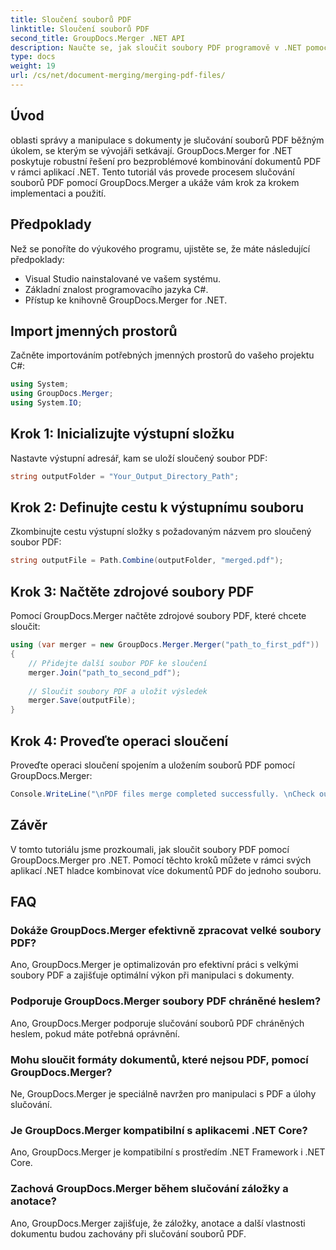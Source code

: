 ```yaml
---
title: Sloučení souborů PDF
linktitle: Sloučení souborů PDF
second_title: GroupDocs.Merger .NET API
description: Naučte se, jak sloučit soubory PDF programově v .NET pomocí GroupDocs.Merger pro bezproblémovou správu dokumentů.
type: docs
weight: 19
url: /cs/net/document-merging/merging-pdf-files/
---
```

## Úvod
oblasti správy a manipulace s dokumenty je slučování souborů PDF běžným úkolem, se kterým se vývojáři setkávají. GroupDocs.Merger for .NET poskytuje robustní řešení pro bezproblémové kombinování dokumentů PDF v rámci aplikací .NET. Tento tutoriál vás provede procesem slučování souborů PDF pomocí GroupDocs.Merger a ukáže vám krok za krokem implementaci a použití.
## Předpoklady
Než se ponoříte do výukového programu, ujistěte se, že máte následující předpoklady:
- Visual Studio nainstalované ve vašem systému.
- Základní znalost programovacího jazyka C#.
- Přístup ke knihovně GroupDocs.Merger for .NET.

## Import jmenných prostorů
Začněte importováním potřebných jmenných prostorů do vašeho projektu C#:
```csharp
using System; 
using GroupDocs.Merger;
using System.IO;
```
## Krok 1: Inicializujte výstupní složku
Nastavte výstupní adresář, kam se uloží sloučený soubor PDF:
```csharp
string outputFolder = "Your_Output_Directory_Path";
```
## Krok 2: Definujte cestu k výstupnímu souboru
Zkombinujte cestu výstupní složky s požadovaným názvem pro sloučený soubor PDF:
```csharp
string outputFile = Path.Combine(outputFolder, "merged.pdf");
```
## Krok 3: Načtěte zdrojové soubory PDF
Pomocí GroupDocs.Merger načtěte zdrojové soubory PDF, které chcete sloučit:
```csharp
using (var merger = new GroupDocs.Merger.Merger("path_to_first_pdf"))
{
    // Přidejte další soubor PDF ke sloučení
    merger.Join("path_to_second_pdf");
    
    // Sloučit soubory PDF a uložit výsledek
    merger.Save(outputFile);
}
```
## Krok 4: Proveďte operaci sloučení
Proveďte operaci sloučení spojením a uložením souborů PDF pomocí GroupDocs.Merger:
```csharp
Console.WriteLine("\nPDF files merge completed successfully. \nCheck output in {0}", outputFolder);
```

## Závěr
V tomto tutoriálu jsme prozkoumali, jak sloučit soubory PDF pomocí GroupDocs.Merger pro .NET. Pomocí těchto kroků můžete v rámci svých aplikací .NET hladce kombinovat více dokumentů PDF do jednoho souboru.

## FAQ
### Dokáže GroupDocs.Merger efektivně zpracovat velké soubory PDF?
Ano, GroupDocs.Merger je optimalizován pro efektivní práci s velkými soubory PDF a zajišťuje optimální výkon při manipulaci s dokumenty.
### Podporuje GroupDocs.Merger soubory PDF chráněné heslem?
Ano, GroupDocs.Merger podporuje slučování souborů PDF chráněných heslem, pokud máte potřebná oprávnění.
### Mohu sloučit formáty dokumentů, které nejsou PDF, pomocí GroupDocs.Merger?
Ne, GroupDocs.Merger je speciálně navržen pro manipulaci s PDF a úlohy slučování.
### Je GroupDocs.Merger kompatibilní s aplikacemi .NET Core?
Ano, GroupDocs.Merger je kompatibilní s prostředím .NET Framework i .NET Core.
### Zachová GroupDocs.Merger během slučování záložky a anotace?
Ano, GroupDocs.Merger zajišťuje, že záložky, anotace a další vlastnosti dokumentu budou zachovány při slučování souborů PDF.